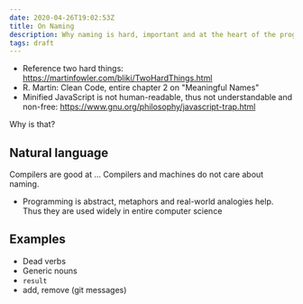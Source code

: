 ```yaml
---
date: 2020-04-26T19:02:53Z
title: On Naming
description: Why naming is hard, important and at the heart of the programming profession
tags: draft
---
```


* Reference two hard things: https://martinfowler.com/bliki/TwoHardThings.html
* R. Martin: Clean Code, entire chapter 2 on "Meaningful Names"
* Minified JavaScript is not human-readable, thus not understandable and non-free: https://www.gnu.org/philosophy/javascript-trap.html

Why is that?

## Natural language

Compilers are good at ...
Compilers and machines do not care about naming.

* Programming is abstract, metaphors and real-world analogies help. Thus they are used widely in entire computer science

## Examples

* Dead verbs
* Generic nouns
* `result`
* add, remove (git messages)
